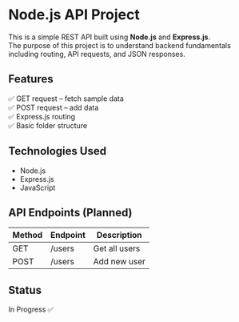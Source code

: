 # Node.js API Project

This is a simple REST API built using **Node.js** and **Express.js**.  
The purpose of this project is to understand backend fundamentals including routing, API requests, and JSON responses.

## Features
✅ GET request – fetch sample data  
✅ POST request – add data  
✅ Express.js routing  
✅ Basic folder structure

## Technologies Used
- Node.js
- Express.js
- JavaScript

## API Endpoints (Planned)
| Method | Endpoint | Description |
|--------|----------|-------------|
| GET    | /users   | Get all users |
| POST   | /users   | Add new user |

## Status
In Progress ✅ 
